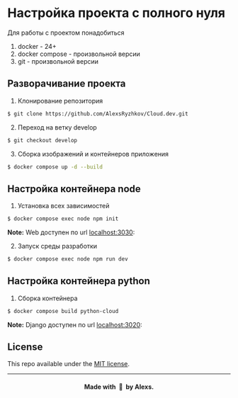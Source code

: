 # Настройка проекта с полного нуля
Для работы с проектом понадобиться

1. docker - 24+
2. docker compose - произвольной версии
3. git - произвольной версии

## Разворачивание проекта

1. Клонирование репозитория

```sh
$ git clone https://github.com/AlexsRyzhkov/Cloud.dev.git
```

2. Переход на ветку develop
```sh
$ git checkout develop
```
3. Сборка изображений и контейнеров приложения
```sh
$ docker compose up -d --build
```

## Настройка контейнера node

1. Установка всех зависимостей

```sh
$ docker compose exec node npm init
```
**Note:** Web доступен по url [localhost:3030](http://localhost:3030/):

2. Запуск среды разработки

```sh
$ docker compose exec node npm run dev
```
## Настройка контейнера python

1. Сборка контейнера

```sh
$ docker compose build python-cloud
```
**Note:** Django доступен по url [localhost:3020](http://localhost:3020/):

## License

This repo available under the [MIT license](https://github.com/skarif2/gmail-signature/blob/master/LICENSE).

---
<h4 align="center">Made with&nbsp; 💖 &nbsp;by Alexs.</h4>